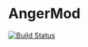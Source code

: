 # AngerMod

[![Build Status](http://jenkins.usrv.eu:8081/buildStatus/icon?job=AngerMod)](http://jenkins.usrv.eu:8081/job/AngerMod/)
